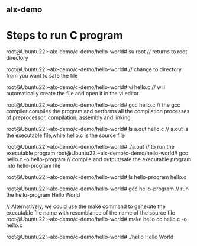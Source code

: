 ## alx-demo

# Steps to run C program

root@Ubuntu22:~alx-demo/c-demo/hello-world# su root     // returns to root directory

root@Ubuntu22:~alx-demo/c-demo/hello-world#  // change to directory from you want to safe the file

root@Ubuntu22:~alx-demo/c-demo/hello-world# vi hello.c    // will automatically create the file and open it in the vi editor

root@Ubuntu22:~alx-demo/c-demo/hello-world# gcc hello.c    // the gcc compiler compiles the program and performs all the compilation processes of preprocessor, compilation, assembly and linking

root@Ubuntu22:~alx-demo/c-demo/hello-world# ls
a.out   hello.c        // a.out is the executable file,while hello.c is the source file 

root@Ubuntu22:~alx-demo/c-demo/hello-world# ./a.out  // to run the executable program
root@Ubuntu22:~alx-demo/c-demo/hello-world# gcc hello.c -o hello-program  // compile and output/safe the executable program into hello-program file

root@Ubuntu22:~alx-demo/c-demo/hello-world# ls
hello-program     hello.c

root@Ubuntu22:~alx-demo/c-demo/hello-world# gcc hello-program  // run the hello-program
Hello World

// Alternatively, we could use the make command to generate the executable file name with resemblance of the name of the source file
root@Ubuntu22:~alx-demo/c-demo/hello-world# make hello
cc hello.c -o hello.c

root@Ubuntu22:~alx-demo/c-demo/hello-world# ./hello
Hello World
